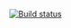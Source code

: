 [![Build status](https://ci.appveyor.com/api/projects/status/mej8th64xbmvrx0n?svg=true)](https://ci.appveyor.com/project/Ulia95/patterns1)